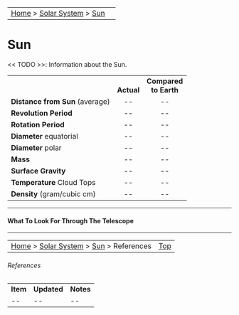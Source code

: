 |    |    |
|:---|---:|
|[Home](/notes/#object-notes) > [Solar System](/notes/#solar-system) > [Sun](#sun) |  |

# Sun

<< TODO >>:  Information about the Sun.

|  |  |  |
|---|:--:|:--:|
|  |<br/>**Actual**|**Compared<br/>to Earth**|
|**Distance from Sun** (average)| -- | -- |
|**Revolution Period**| -- | -- |
|**Rotation Period**| -- | -- |
|**Diameter** equatorial| -- | -- |
|**Diameter** polar| -- | -- |
|**Mass**| -- | -- |
|**Surface Gravity**| -- | -- |
|**Temperature** Cloud Tops| -- | -- |
|**Density** (gram/cubic cm)| -- | -- |

---
#### What To Look For Through The Telescope
---

|    |    |
|:---|---:|
|[Home](/notes/#object-notes) > [Solar System](/notes/#solar-system) > [Sun](#sun) > References |[Top](#sun)|

###### References
|   |   |   |
|---|---|---|
|**Item**|**Updated**|**Notes**|
| -- | -- | -- |